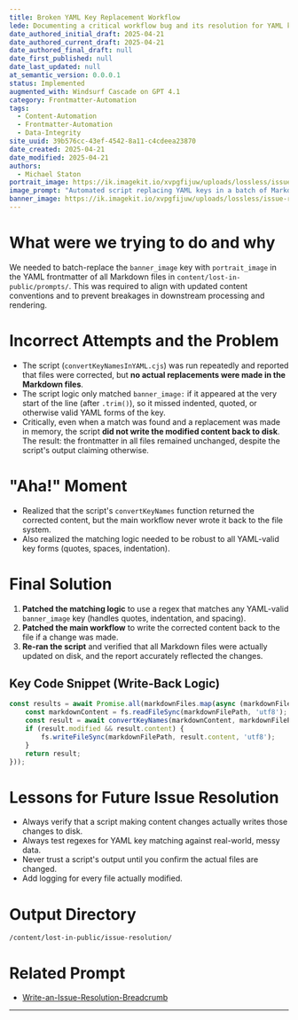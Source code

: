 ```yaml
---
title: Broken YAML Key Replacement Workflow
lede: Documenting a critical workflow bug and its resolution for YAML key replacement in Markdown frontmatter.
date_authored_initial_draft: 2025-04-21
date_authored_current_draft: 2025-04-21
date_authored_final_draft: null
date_first_published: null
date_last_updated: null
at_semantic_version: 0.0.0.1
status: Implemented
augmented_with: Windsurf Cascade on GPT 4.1
category: Frontmatter-Automation
tags:
  - Content-Automation
  - Frontmatter-Automation
  - Data-Integrity
site_uuid: 39b576cc-43ef-4542-8a11-c4cdeea23870
date_created: 2025-04-21
date_modified: 2025-04-21
authors:
  - Michael Staton
portrait_image: https://ik.imagekit.io/xvpgfijuw/uploads/lossless/issue-resolutions/2025-05-05_portrait_image_Broken-YAML-Key-Replacement-Workflow_d6e750af-63bc-447f-86b6-17a9c6ff5846_jx3E7-t3V.webp
image_prompt: "Automated script replacing YAML keys in a batch of Markdown files, with before/after code blocks and a green checkmark for success."
banner_image: https://ik.imagekit.io/xvpgfijuw/uploads/lossless/issue-resolutions/2025-05-05_banner_image_Broken-YAML-Key-Replacement-Workflow_1de5dbca-4493-4955-a601-a3cb57ba5758_jVW3IbXCy.webp
---
```

# What were we trying to do and why

We needed to batch-replace the `banner_image` key with `portrait_image` in the YAML frontmatter of all Markdown files in `content/lost-in-public/prompts/`. This was required to align with updated content conventions and to prevent breakages in downstream processing and rendering.

# Incorrect Attempts and the Problem

- The script (`convertKeyNamesInYAML.cjs`) was run repeatedly and reported that files were corrected, but **no actual replacements were made in the Markdown files**.
- The script logic only matched `banner_image:` if it appeared at the very start of the line (after `.trim()`), so it missed indented, quoted, or otherwise valid YAML forms of the key.
- Critically, even when a match was found and a replacement was made in memory, the script **did not write the modified content back to disk**. The result: the frontmatter in all files remained unchanged, despite the script's output claiming otherwise.

# "Aha!" Moment

- Realized that the script's `convertKeyNames` function returned the corrected content, but the main workflow never wrote it back to the file system.
- Also realized the matching logic needed to be robust to all YAML-valid key forms (quotes, spaces, indentation).

# Final Solution

1. **Patched the matching logic** to use a regex that matches any YAML-valid `banner_image` key (handles quotes, indentation, and spacing).
2. **Patched the main workflow** to write the corrected content back to the file if a change was made.
3. **Re-ran the script** and verified that all Markdown files were actually updated on disk, and the report accurately reflected the changes.

## Key Code Snippet (Write-Back Logic)
```js
const results = await Promise.all(markdownFiles.map(async (markdownFilePath) => {
    const markdownContent = fs.readFileSync(markdownFilePath, 'utf8');
    const result = await convertKeyNames(markdownContent, markdownFilePath);
    if (result.modified && result.content) {
        fs.writeFileSync(markdownFilePath, result.content, 'utf8');
    }
    return result;
}));
```

# Lessons for Future Issue Resolution

- Always verify that a script making content changes actually writes those changes to disk.
- Always test regexes for YAML key matching against real-world, messy data.
- Never trust a script's output until you confirm the actual files are changed.
- Add logging for every file actually modified.

# Output Directory
`/content/lost-in-public/issue-resolution/`

# Related Prompt
- [Write-an-Issue-Resolution-Breadcrumb](../prompts/workflow/Write-an-Issue-Resolution-Breadcrumb.md)

---

